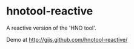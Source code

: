 hnotool-reactive
================

A reactive version of the 'HNO tool'.

Demo at http://gijs.github.com/hnotool-reactive/